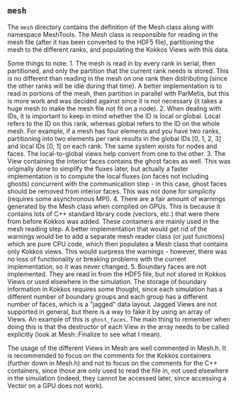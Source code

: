 ## `mesh`

The `mesh` directory contains the definition of the Mesh class along with
namespace MeshTools.
The Mesh class is responsible for reading in the mesh file (after it has been
converted to the HDF5 file), partitioning the mesh to the different ranks, and
populating the Kokkos Views with this data.

Some things to note:
    1. The mesh is read in by every rank in serial, then partitioned, and only the
       partition that the current rank needs is stored. This is no different
       than reading in the mesh on one rank then distributing (since the other
       ranks will be idle during that time). A better implementation is to read
       in portions of the mesh, then partition in parallel with ParMetis, but
       this is more work and was decided against since it is not necessary (it
       takes a huge mesh to make the mesh file not fit on a node).
    2. When dealing with IDs, it is important to keep in mind whether the ID is
       local or global. Local refers to the ID on this rank, whereas global
       refers to the ID on the whole mesh. For example, if a mesh has four
       elements and you have two ranks, partitioning into two elements per rank
       results in the global IDs [0, 1, 2, 3] and local IDs [0, 1] on each rank.
       The same system exists for nodes and faces. The local-to-global views
       help convert from one to the other.
    3. The View containing the interior faces contains the ghost faces as well.
       This was originally done to simplify the fluxes later, but actually a
       faster implementation is to compute the local fluxes (on faces not
       including ghosts) concurrent with the communication step - in this case,
       ghost faces should be removed from interior faces. This was not done for
       simplicity (requires some asynchronous MPI).
    4. There are a fair amount of warnings generated by the Mesh class when
       compiled on GPUs. This is because it contains lots of C++ standard
       library code (vectors, etc.) that were there from before Kokkos was
       added. These containers are mainly used in the mesh reading step. A
       better implementation that would get rid of the warnings would be to add
       a separate mesh reader class (or just functions) which are pure CPU code,
       which then populates a Mesh class that contains only Kokkos views. This
       would surpress the warnings - however, there was no loss of functionality
       or breaking problems with the current implementation, so it was never
       changed.
    5. Boundary faces are not implemented. They are read in from the HDF5 file,
       but not stored in Kokkos Views or used elsewhere in the simulation. The
       storage of boundary information in Kokkos requires some thought, since
       each simulation has a different number of boundary groups and each group
       has a different number of faces, which is a "jagged" data layout. Jagged
       Views are not supported in general, but there is a way to fake it by
       using an array of Views. An example of this is `ghost_faces`. The main
       thing to remember when doing this is that the destructor of each View in
       the array needs to be called explicitly (look at Mesh::Finalize to see
       what I mean).

The usage of the different Views in Mesh are well commented in Mesh.h. It is
recommended to focus on the comments for the Kokkos containers (further down in
Mesh.h) and not to focus on the comments for the C++ containers, since those are
only used to read the file in, not used elsewhere in the simulation (indeed,
they cannot be accessed later, since accessing a Vector on a GPU does not work).
